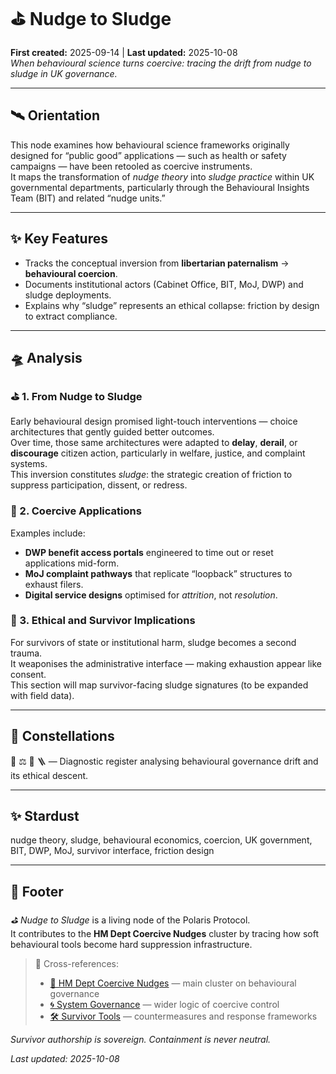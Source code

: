# ⛳️ Nudge to Sludge  
**First created:** 2025-09-14 | **Last updated:** 2025-10-08  
*When behavioural science turns coercive: tracing the drift from nudge to sludge in UK governance.*  

---

## 🛰 Orientation  

This node examines how behavioural science frameworks originally designed for “public good” applications — such as health or safety campaigns — have been retooled as coercive instruments.  
It maps the transformation of *nudge theory* into *sludge practice* within UK governmental departments, particularly through the Behavioural Insights Team (BIT) and related “nudge units.”  

---

## ✨ Key Features  

- Tracks the conceptual inversion from **libertarian paternalism** → **behavioural coercion**.  
- Documents institutional actors (Cabinet Office, BIT, MoJ, DWP) and sludge deployments.  
- Explains why “sludge” represents an ethical collapse: friction by design to extract compliance.  

---

## 🛸 Analysis  

### ⛳️ 1. From Nudge to Sludge  

Early behavioural design promised light-touch interventions — choice architectures that gently guided better outcomes.  
Over time, those same architectures were adapted to **delay**, **derail**, or **discourage** citizen action, particularly in welfare, justice, and complaint systems.  
This inversion constitutes *sludge*: the strategic creation of friction to suppress participation, dissent, or redress.  

### 🎁 2. Coercive Applications  

Examples include:  
- **DWP benefit access portals** engineered to time out or reset applications mid-form.  
- **MoJ complaint pathways** that replicate “loopback” structures to exhaust filers.  
- **Digital service designs** optimised for *attrition*, not *resolution*.  

### 🧨 3. Ethical and Survivor Implications  

For survivors of state or institutional harm, sludge becomes a second trauma.  
It weaponises the administrative interface — making exhaustion appear like consent.  
This section will map survivor-facing sludge signatures (to be expanded with field data).  

---

## 🌌 Constellations  

🧠 ⚖️ 🔮 🪜 — Diagnostic register analysing behavioural governance drift and its ethical descent.  

---

## ✨ Stardust  

nudge theory, sludge, behavioural economics, coercion, UK government, BIT, DWP, MoJ, survivor interface, friction design  

---

## 🏮 Footer  

*⛳️ Nudge to Sludge* is a living node of the Polaris Protocol.  
It contributes to the **HM Dept Coercive Nudges** cluster by tracing how soft behavioural tools become hard suppression infrastructure.  

> 📡 Cross-references:  
> - [🧠 HM Dept Coercive Nudges](./README.md) — main cluster on behavioural governance  
> - [🌀 System Governance](../🌀_System_Governance/README.md) — wider logic of coercive control  
> - [🛠 Survivor Tools](../../Survivor_Tools/README.md) — countermeasures and response frameworks  

*Survivor authorship is sovereign. Containment is never neutral.*  

_Last updated: 2025-10-08_
